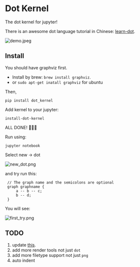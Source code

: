 # Dot Kernel

The dot kernel for jupyter!

There is an awesome dot language tutorial in Chinese: [learn-dot](https://github.com/laixintao/learn-dot).

![demo.jpeg](https://github.com/laixintao/jupyter-dot-kernel/raw/master/readme_assets/demo.jpeg)

## Install

You should have graphviz first. 
- Install by brew: `brew install graphviz`.
- or `sudo apt-get inatall graphviz` for ubuntu

Then,

```
pip install dot_kernel
```

Add kernel to your jupyter:

```
install-dot-kernel
```

ALL DONE! 🎉🎉🎉

Run using:

```
jupyter notebook
```

Select new -> dot

![new_dot.png](https://github.com/laixintao/jupyter-dot-kernel/raw/master/readme_assets/new_dot.png)

and try run this:

```
 // The graph name and the semicolons are optional
 graph graphname {
     a -- b -- c;
     b -- d;
 }
```

You will see:

![first_try.png](https://github.com/laixintao/jupyter-dot-kernel/raw/master/readme_assets/first_try.png)

## TODO

1. update [this](https://github.com/jupyter/jupyter/wiki/Jupyter-kernels).
2. add more render tools not just `dot`
3. add more filetype support not just `png`
4. auto indent
